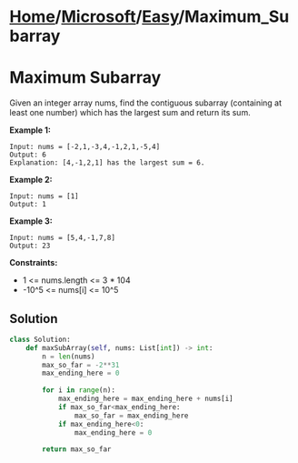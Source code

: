 # [Home](./../..)/[Microsoft](./..)/[Easy](./)/Maximum_Subarray
<h1>Maximum Subarray</h1>

<p>
Given an integer array nums, find the contiguous subarray (containing at least one number) which has the largest sum and return its sum.

</p>

<b>Example 1:</b>

    Input: nums = [-2,1,-3,4,-1,2,1,-5,4]
    Output: 6
    Explanation: [4,-1,2,1] has the largest sum = 6.
    
<b>Example 2:</b>

    Input: nums = [1]
    Output: 1
    
<b>Example 3:</b>

    Input: nums = [5,4,-1,7,8]
    Output: 23

<b>Constraints:</b>

- 1 <= nums.length <= 3 * 104
- -10^5 <= nums[i] <= 10^5

<h2>Solution</h2>

```python
class Solution:
    def maxSubArray(self, nums: List[int]) -> int:
        n = len(nums)
        max_so_far = -2**31
        max_ending_here = 0
        
        for i in range(n):
            max_ending_here = max_ending_here + nums[i]
            if max_so_far<max_ending_here:
                max_so_far = max_ending_here
            if max_ending_here<0:
                max_ending_here = 0
        
        return max_so_far
```
